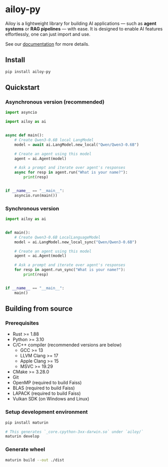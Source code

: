 # ailoy-py

Ailoy is a lightweight library for building AI applications — such as **agent systems** or **RAG pipelines** — with ease. It is designed to enable AI features effortlessly, one can just import and use.

See our [documentation](https://brekkylab.github.io/ailoy) for more details.

## Install

```bash
pip install ailoy-py
```

## Quickstart

### Asynchronous version (recommended)
```python
import asyncio

import ailoy as ai


async def main():
    # Create Qwen3-0.6B local LangModel
    model = await ai.LangModel.new_local("Qwen/Qwen3-0.6B")

    # Create an agent using this model
    agent = ai.Agent(model)

    # Ask a prompt and iterate over agent's responses
    async for resp in agent.run("What is your name?"):
        print(resp)


if __name__ == "__main__":
    asyncio.run(main())
```

### Synchronous version
```python
import ailoy as ai


def main():
    # Create Qwen3-0.6B LocalLanguageModel
    model = ai.LangModel.new_local_sync("Qwen/Qwen3-0.6B")

    # Create an agent using this model
    agent = ai.Agent(model)

    # Ask a prompt and iterate over agent's responses
    for resp in agent.run_sync("What is your name?"):
        print(resp)


if __name__ == "__main__":
    main()
```

## Building from source

### Prerequisites

- Rust >= 1.88
- Python >= 3.10
- C/C++ compiler
  (recommended versions are below)
  - GCC >= 13
  - LLVM Clang >= 17
  - Apple Clang >= 15
  - MSVC >= 19.29
- CMake >= 3.28.0
- Git
- OpenMP (required to build Faiss)
- BLAS (required to build Faiss)
- LAPACK (required to build Faiss)
- Vulkan SDK (on Windows and Linux)


### Setup development environment

```bash
pip install maturin

# This generates `_core.cpython-3xx-darwin.so` under `ailoy/`
maturin develop
```

### Generate wheel

```bash
maturin build --out ./dist
```
